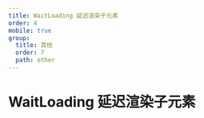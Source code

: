 ```yaml
---
title: WaitLoading 延迟渲染子元素
order: 4
mobile: true
group:
  title: 其他
  order: 7
  path: other
---
```


# WaitLoading 延迟渲染子元素

<code src="../demo/WaitLoading.tsx"></code>
<API src="../src/WaitLoading.tsx"></API>
